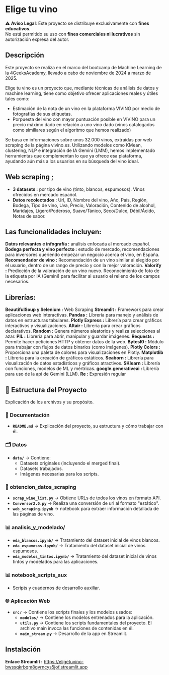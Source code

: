 # Elige tu vino

⚠️ **Aviso Legal**: Este proyecto se distribuye exclusivamente con **fines educativos**.  
No está permitido su uso con **fines comerciales ni lucrativos** sin autorización expresa del autor.


## Descripción

Este proyecto se realiza en el marco del bootcamp de Machine Learning de la 4GeeksAcademy, llevado a cabo de noviembre de 2024 a marzo de 2025.

Elige tu vino es un proyecto que, mediante técnicas de análisis de datos y machine learning, tiene como objetivo ofrecer aplicaciones reales y útiles tales como: 
- Estimación de la nota de un vino en la plataforma VIVINO por medio de fotografías de sus etiquetas.
- Porpuesta del vino con mayor puntuación posible en VIVINO para un precio máximo dado en relación a uno vino dado (vinos catalogados como similiares según el algoritmo que hemos realizado)

Se basa en informaciones sobre unos 32.000 vinos, extraídas por web scraping de la página vivino.es. 
Utilizando modelos como KMean, clustering, NLP e integración de IA Gemini (LMM), hemos implementado herramientas que complementan lo que ya ofrece esa plataforma, ayudando aún más a los usuarios en su búsqueda del vino ideal.

## Web scraping ;
- **3 datasets :** por tipo de vino (tinto, blancos, espumosos). Vinos ofrecidos en mercado español.
- **Datos recolectados** : Url, ID, Nombre del vino, Año, País, Región, Bodega, Tipo de vino, Uva, Precio, Valoración, Contenido de alcohol, Maridajes, Ligero/Poderoso, Suave/Tánico, Seco/Dulce, Débil/Ácido, Notas de sabor.

## Las funcionalidades incluyen:

**Datos relevantes e infografía :** análisis enfocada al mercado español.
**Bodega perfecta y vino perfecto :** estudio de mercado, recomendaciones para inversores queriendo empezar un negocio acerca el vino, en España.
**Recomendador de vino :** Recomendación de un vino similar al elegido por el usuario, dentro de un rango de precio y con la mejor valoración.
**Valorify :** Predicción de la valoración de un vino nuevo. Reconocimiento de foto de la etiqueta por IA (Gemini) para facilitar al usuario el relleno de los campos necesarios.

## Librerías: 

**BeautifulSoup y Selenium :** Web Scraping
**Streamlit :** Framework para crear aplicaciones web interactivas.
**Pandas :** Librería para manejo y análisis de datos en estructuras tabulares.
**Plotly Express :** Librería para crear gráficos interactivos y visualizaciones.
**Altair :** Librería para crear gráficos declarativos.
**Random :**  Genera números aleatorios y realiza selecciones al azar.
**PIL :** Librería para abrir, manipular y guardar imágenes.
**Requests :**  Permite hacer peticiones HTTP y obtener datos de la web.
**BytesI0 :** Módulo para trabajar con flujos de datos binarios (como imágenes).
**Plotly Colors :** Proporciona una paleta de colores para visualizaciones en Plotly.
**Matplotlib :** Librería para la creación de gráficos estáticos.
**Seaborn :** Librería para visualización de datos estadísticos y gráficos atractivos.
**SKlearn :** Librería con funciones, modelos de ML y mértricas.
**google.generativeai :** Librería para uso de la api de Gemini (LLM).
**Re :** Expresión regular


## 📂 Estructura del Proyecto

Explicación de los archivos y su propósito.

### 📘 Documentación  
- **`README.md`** → Explicación del proyecto, su estructura y cómo trabajar con él.  

### 🗂 Datos  
- **`data/`** → Contiene:  
  - Datasets originales (incluyendo el merged final).  
  - Datasets trabajados.  
  - Imágenes necesarias para los scripts. 

### 🔄 obtencion_datos_scraping  
- **`scrap_wine_list.py`** → Obtiene URLs de todos los vinos en formato API.  
- **`Conversor2.0.py`** → Realiza una conversión de url al formato "estático". 
- **`web_scraping.ipynb`** → notebook para extraer información detallada de las páginas de vino.  
 
### 📊 analisis_y_modelado/  
- **`eda_blancos.ipynb/`** → Tratamiento del dataset inicial de vinos blancos.  
- **`eda_espumosos.ipynb/`** → Tratamiento del dataset inicial de vinos espumosos. 
- **`eda_modelos_tintos.ipynb/`** → Tratamiento del dataset inicial de vinos tintos y modelados para las aplicaciones.  

 
### 📊 notebook_scripts_aux 
- Scripts y cuadernos de desarrollo auxiliar.

 
### 🌐 Aplicación Web  
- **`src/`** → Contiene los scripts finales y los modelos usados: 
  - **`modelos/`** →  Contiene los modelos entrenados para la aplicación. 
  - **`utils.py`** →  Contiene los scripts fundamentales del proyecto. El archivo main invoca las funciones de contenidas en él.
  - **`main_stream.py`** → Desarrollo de la app en Streamlit.  
  

## Instalación

**Enlace Streamlit :** https://eligetuvino-bwssqkrbqm8gvrncys5jof.streamlit.app